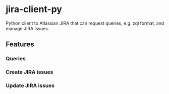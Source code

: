 # jira-client-py

Python client to Atlassian JIRA that can request queries, e.g. zql format, and
manage JIRA issues.

## Features

### Queries

### Create JIRA issues

### Update JIRA issues

